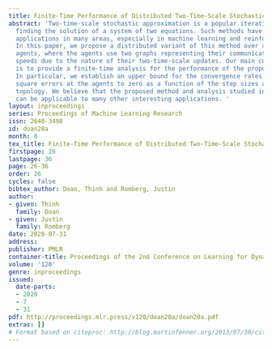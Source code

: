 ```yaml
---
title: Finite-Time Performance of Distributed Two-Time-Scale Stochastic Approximation
abstract: 'Two-time-scale stochastic approximation is a popular iterative method for
  finding the solution of a system of two equations. Such methods have found broad
  applications in many areas, especially in machine learning and reinforcement learning.
  In this paper, we propose a distributed variant of this method over a network of
  agents, where the agents use two graphs representing their communication at different
  speeds due to the nature of their two-time-scale updates. Our main contribution
  is to provide a finite-time analysis for the performance of the proposed method.
  In particular, we establish an upper bound for the convergence rates of the mean
  square errors at the agents to zero as a function of the step sizes and the network
  topology. We believe that the proposed method and analysis studied in this paper
  can be applicable to many other interesting applications. '
layout: inproceedings
series: Proceedings of Machine Learning Research
issn: 2640-3498
id: doan20a
month: 0
tex_title: Finite-Time Performance of Distributed Two-Time-Scale Stochastic Approximation
firstpage: 26
lastpage: 36
page: 26-36
order: 26
cycles: false
bibtex_author: Doan, Thinh and Romberg, Justin
author:
- given: Thinh
  family: Doan
- given: Justin
  family: Romberg
date: 2020-07-31
address: 
publisher: PMLR
container-title: Proceedings of the 2nd Conference on Learning for Dynamics and Control
volume: '120'
genre: inproceedings
issued:
  date-parts:
  - 2020
  - 7
  - 31
pdf: http://proceedings.mlr.press/v120/doan20a/doan20a.pdf
extras: []
# Format based on citeproc: http://blog.martinfenner.org/2013/07/30/citeproc-yaml-for-bibliographies/
---
```

